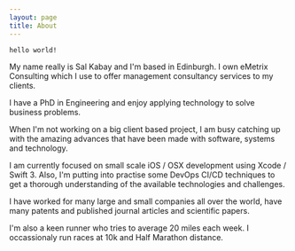 ```yaml
---
layout: page
title: About
---
```


```
hello world!
```

My name really is Sal Kabay and I'm based in Edinburgh. I own eMetrix Consulting which I use to offer management consultancy services to my clients.

I have a PhD in Engineering and enjoy applying technology to solve business problems. 

When I'm not working on a big client based project, I am busy catching up with the amazing advances that have been made with software, systems and technology.

I am currently focused on small scale iOS / OSX development using Xcode / Swift 3. Also, I'm putting into practise some DevOps CI/CD techniques to get a thorough understanding of the available technologies and challenges. 

I have worked for many large and small companies all over the world, have many patents and published journal articles and scientific papers. 

I'm also a keen runner who tries to average 20 miles each week. I occassionaly run races at 10k and Half Marathon distance.
